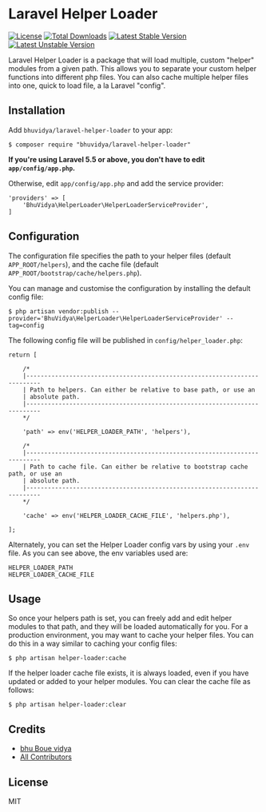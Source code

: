 # Laravel Helper Loader

[![License](https://poser.pugx.org/bhuvidya/laravel-helper-loader/license?format=flat-square)](https://packagist.org/packages/bhuvidya/laravel-helper-loader)
[![Total Downloads](https://poser.pugx.org/bhuvidya/laravel-helper-loader/downloads?format=flat-square)](https://packagist.org/packages/bhuvidya/laravel-helper-loader)
[![Latest Stable Version](https://poser.pugx.org/bhuvidya/laravel-helper-loader/v/stable?format=flat-square)](https://packagist.org/packages/bhuvidya/laravel-helper-loader)
[![Latest Unstable Version](https://poser.pugx.org/bhuvidya/laravel-helper-loader/v/unstable?format=flat-square)](https://packagist.org/packages/bhuvidya/laravel-helper-loader)


Laravel Helper Loader is a package that will load multiple, custom "helper" modules from a given path. 
This allows you to separate your custom helper functions into different php files. You can also
cache multiple helper files into one, quick to load file, a la Laravel "config".

## Installation

Add `bhuvidya/laravel-helper-loader` to your app:

    $ composer require "bhuvidya/laravel-helper-loader"
    

**If you're using Laravel 5.5 or above, you don't have to edit `app/config/app.php`.**

Otherwise, edit `app/config/app.php` and add the service provider:

    'providers' => [
        'BhuVidya\HelperLoader\HelperLoaderServiceProvider',
    ]


## Configuration

The configuration file specifies the path to your helper files (default `APP_ROOT/helpers`), and
the cache file (default `APP_ROOT/bootstrap/cache/helpers.php`).

You can manage and customise the configuration by installing the default config file:

```shell
$ php artisan vendor:publish --provider='BhuVidya\HelperLoader\HelperLoaderServiceProvider' --tag=config
```

The following config file will be published in `config/helper_loader.php`:

```
return [

    /*
    |--------------------------------------------------------------------------
    | Path to helpers. Can either be relative to base path, or use an
    | absolute path.
    |--------------------------------------------------------------------------
    */

    'path' => env('HELPER_LOADER_PATH', 'helpers'),

    /*
    |--------------------------------------------------------------------------
    | Path to cache file. Can either be relative to bootstrap cache path, or use an
    | absolute path.
    |--------------------------------------------------------------------------
    */

    'cache' => env('HELPER_LOADER_CACHE_FILE', 'helpers.php'),

];
```

Alternately, you can set the Helper Loader config vars by using your `.env` file. As you can
see above, the env variables used are:

```
HELPER_LOADER_PATH
HELPER_LOADER_CACHE_FILE
```

## Usage

So once your helpers path is set, you can freely add and edit helper modules to that path, and they
will be loaded automatically for you. For a production environment, you may want to cache your helper
files. You can do this in a way similar to caching your config files:

```
$ php artisan helper-loader:cache
```

If the helper loader cache file exists, it is always loaded, even if you have updated or added to
your helper modules. You can clear the cache file as follows:

```
$ php artisan helper-loader:clear
```


## Credits

- [bhu Boue vidya](https://github.com/bhuvidya)
- [All Contributors](../../contributors)


## License

MIT

